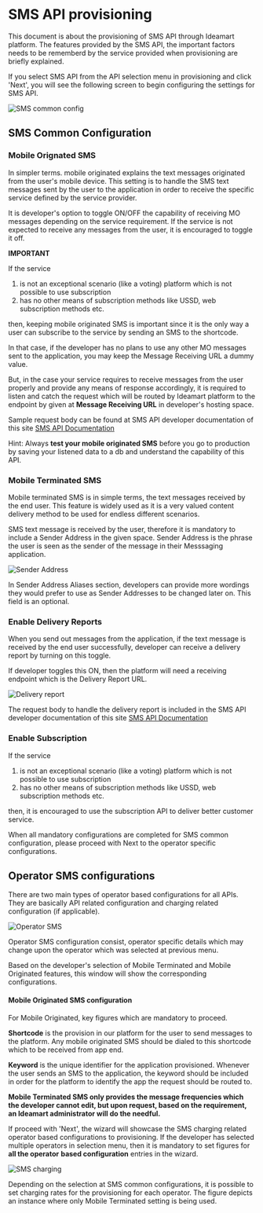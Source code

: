 ﻿# SMS API provisioning

This document is about the provisioning of SMS API through Ideamart platform. The features provided by the SMS API, the important factors needs to be rememberd by the service provided when provisioning are briefly explained.

If you select SMS API from the API selection menu in provisioning and click 'Next', you will see the following screen to begin configuring the settings for SMS API.

![SMS common config](https://drive.google.com/uc?id=1CedmOqDsj6JAYuTTK42F4P_RWJPW3Z3o)

## SMS Common Configuration

### Mobile Orignated SMS

In simpler terms. mobile originated explains the text messages originated from the user's mobile device. This setting is to handle the SMS text messages sent by the user to the application in order to receive the specific service defined by the service provider.

It is developer's option to toggle ON/OFF the capability of receiving MO messages depending on the service requirement. If the service is not expected to receive any messages from the user, it is encouraged to toggle it off.

**IMPORTANT**

If the service

1.  is not an exceptional scenario (like a voting) platform which is not possible to use subscription
2.  has no other means of subscription methods like USSD, web subscription methods etc.

then, keeping mobile originated SMS is important since it is the only way a user can subscribe to the service by sending an SMS to the shortcode.

In that case, if the developer has no plans to use any other MO messages sent to the application, you may keep the Message Receiving URL a dummy value.

But, in the case your service requires to receive messages from the user properly and provide any means of response accordingly, it is required to listen and catch the request which will be routed by Ideamart platform to the endpoint by given at **Message Receiving URL** in developer's hosting space.

Sample request body can be found at SMS API developer documentation of this site [SMS API Documentation](../SMS_API/index.html)

Hint: Always **test your mobile originated SMS** before you go to production by saving your listened data to a db and understand the capability of this API.

### Mobile Terminated SMS

Mobile terminated SMS is in simple terms, the text messages received by the end user. This feature is widely used as it is a very valued content delivery method to be used for endless different scenarios.

SMS text message is received by the user, therefore it is mandatory to include a Sender Address in the given space. Sender Address is the phrase the user is seen as the sender of the message in their Messsaging application.

![Sender Address](https://drive.google.com/uc?id=18-pzvIZNoDVAeFRVjYWDWgxk-h5dstCT)

In Sender Address Aliases section, developers can provide more wordings they would prefer to use as Sender Addresses to be changed later on. This field is an optional.

### Enable Delivery Reports

When you send out messages from the application, if the text message is received by the end user successfully, developer can receive a delivery report by turning on this toggle.

If developer toggles this ON, then the platform will need a receiving endpoint which is the Delivery Report URL.

![Delivery report](https://drive.google.com/uc?id=1iQxPm3ifam50nADSjH8iirPsKG4eBKxX)

The request body to handle the delivery report is included in the SMS API developer documentation of this site [SMS API Documentation](../SMS_API/index.html)

### Enable Subscription

If the service

1.  is not an exceptional scenario (like a voting) platform which is not possible to use subscription
2.  has no other means of subscription methods like USSD, web subscription methods etc.

then, it is encouraged to use the subscription API to deliver better customer service.

When all mandatory configurations are completed for SMS common configuration, please proceed with Next to the operator specific configurations.

## Operator SMS configurations

There are two main types of operator based configurations for all APIs. They are basically API related configuration and charging related configuration (if applicable).

![Operator SMS](https://drive.google.com/uc?id=1WF6e_l4yec2_jVyOZWpr510NTglt1bR6)

Operator SMS configuration consist, operator specific details which may change upon the operator which was selected at previous menu.

Based on the developer's selection of Mobile Terminated and Mobile Originated features, this window will show the corresponding configurations.

#### Mobile Originated SMS configuration

For Mobile Originated, key figures which are mandatory to proceed.

**Shortcode** is the provision in our platform for the user to send messages to the platform. Any mobile originated SMS should be dialed to this shortcode which to be received from app end.

**Keyword** is the unique identifier for the application provisioned. Whenever the user sends an SMS to the application, the keyword should be included in order for the platform to identify the app the request should be routed to.

**Mobile Terminated SMS only provides the message frequencies which the developer cannot edit, but upon request, based on the requirement, an Ideamart administrator will do the needful.**

If proceed with 'Next', the wizard will showcase the SMS charging related operator based configurations to provisioning. If the developer has selected multiple operators in selection menu, then it is mandatory to set figures for **all the operator** **based configuration** entries in the wizard.

![SMS charging](https://drive.google.com/uc?id=15S4qjbFSUtqksYWEEMrFGyu8Ubgowa86)

Depending on the selection at SMS common configurations, it is possible to set charging rates for the provisioning for each operator. The figure depicts an instance where only Mobile Terminated setting is being used.
